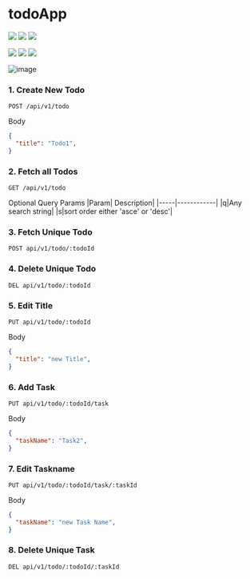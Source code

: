 # todoApp

<img  src="https://img.shields.io/badge/React-UI-blue">  <img  src="https://img.shields.io/badge/react--router-Routing-important">  <img  src="https://img.shields.io/badge/Tailwind%20CSS-Styling-blueviolet">

<img  src="https://img.shields.io/badge/Express-Back%20End-blue">  <img  src="https://img.shields.io/badge/MongoDB-Database-yellowgreen">  <img  src="https://img.shields.io/badge/appwrite-auth-red">  

![image](https://user-images.githubusercontent.com/43786036/206683167-09b14660-41bf-49e2-a639-163280855862.png)

### 1. Create New Todo

```
POST /api/v1/todo
```

Body
```JSON
{
  "title": "Todo1",
}
```

### 2. Fetch all Todos

```
GET /api/v1/todo
```

Optional Query Params
|Param| Description|
|-----|------------|
|q|Any search string|
|s|sort order either 'asce' or 'desc'|


### 3. Fetch Unique Todo

```
POST api/v1/todo/:todoId
```

### 4. Delete Unique Todo

```
DEL api/v1/todo/:todoId
```

### 5. Edit Title

```
PUT api/v1/todo/:todoId
```

Body
```JSON
{
  "title": "new Title",
}
```

### 6. Add Task

```
PUT api/v1/todo/:todoId/task
```

Body
```JSON
{
  "taskName": "Task2",
}
```

### 7. Edit Taskname

```
PUT api/v1/todo/:todoId/task/:taskId
```

Body
```JSON
{
  "taskName": "new Task Name",
}
```


### 8. Delete Unique Task

```
DEL api/v1/todo/:todoId/:taskId
```

